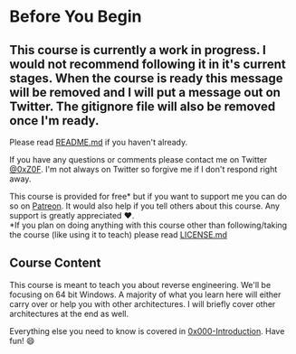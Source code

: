 # Before You Begin
## This course is currently a work in progress. I would not recommend following it in it's current stages. When the course is ready this message will be removed and I will put a message out on Twitter. The gitignore file will also be removed once I'm ready.

Please read [README.md](README.md) if you haven't already.

If you have any questions or comments please contact me on Twitter [@0xZ0F](https://twitter.com/0xZ0F). I'm not always on Twitter so forgive me if I don't respond right away.

This course is provided for free* but if you want to support me you can do so on [Patreon](https://www.patreon.com/z0f). It would also help if you tell others about this course. Any support is greatly appreciated :heart:.  
*If you plan on doing anything with this course other than following/taking the course (like using it to teach) please read [LICENSE.md](LICENSE.md)

## Course Content
This course is meant to teach you about reverse engineering. We'll be focusing on 64 bit Windows. A majority of what you learn here will either carry over or help you with other architectures. I will briefly cover other architectures at the end as well.

Everything else you need to know is covered in [0x000-Introduction](0x000-Introduction). Have fun! :smile:
